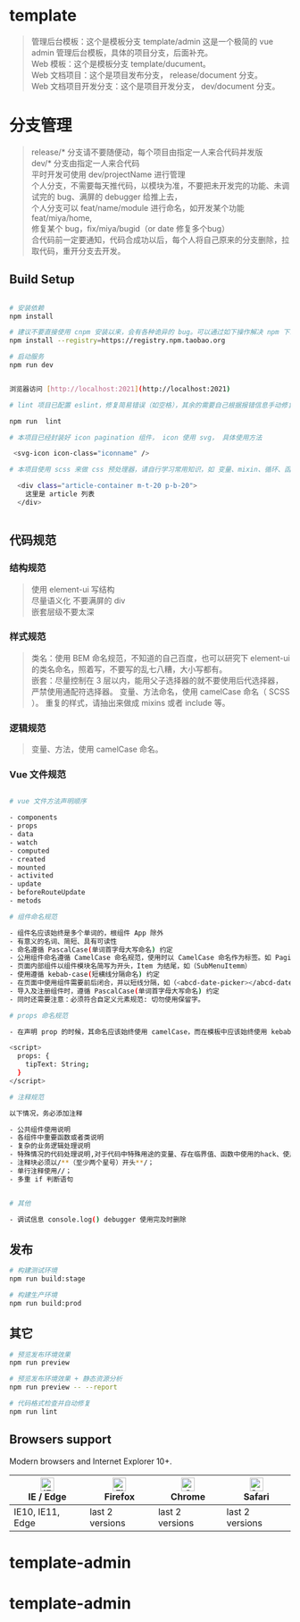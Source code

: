 <!--
 * @Descripttion: readme
 * @Author: miya wang
 * @Date: 2021-05-11 10:02:21
 * @LastEditors: miya wang
 * @LastEditTime: 2021-06-17 23:22:08
-->
# template

> 管理后台模板：这个是模板分支 template/admin 这是一个极简的 vue admin 管理后台模板，具体的项目分支，后面补充。<br>
> Web 模板：这个是模板分支 template/ducument。<br>
> Web 文档项目：这个是项目发布分支， release/document 分支。<br>
> Web 文档项目开发分支：这个是项目开发分支， dev/document 分支。<br>

# 分支管理

> release/* 分支请不要随便动，每个项目由指定一人来合代码并发版 <br>
> dev/* 分支由指定一人来合代码 <br>
> 平时开发可使用 dev/projectName 进行管理 <br>
> 个人分支，不需要每天推代码，以模块为准，不要把未开发完的功能、未调试完的 bug、满屏的 debugger 给推上去，<br> 个人分支可以 feat/name/module 进行命名，如开发某个功能 feat/miya/home, <br> 修复某个 bug，fix/miya/bugid（or date 修复多个bug）<br>
> 合代码前一定要通知，代码合成功以后，每个人将自己原来的分支删除，拉取代码，重开分支去开发。



## Build Setup

```bash

# 安装依赖
npm install

# 建议不要直接使用 cnpm 安装以来，会有各种诡异的 bug。可以通过如下操作解决 npm 下载速度慢的问题
npm install --registry=https://registry.npm.taobao.org

# 启动服务
npm run dev


浏览器访问 [http://localhost:2021](http://localhost:2021)

# lint 项目已配置 eslint，修复简易错误（如空格），其余的需要自己根据报错信息手动修复

npm run  lint

# 本项目已经封装好 icon pagination 组件， icon 使用 svg， 具体使用方法

 <svg-icon icon-class="iconname" />

# 本项目使用 scss 来做 css 预处理器，请自行学习常用知识，如 变量、mixin、循环、函数等，在项目中可直接使用 m-t-20 表示 margin-top：20px，p-t-20, 代表：padding-top：20px; 大家也可以多沉淀，往上面补充。如

  <div class="article-container m-t-20 p-b-20">
    这里是 article 列表
  </div>



```
## 代码规范

### 结构规范

> 使用 element-ui 写结构 <br>
> 尽量语义化 不要满屏的 div <br>
> 嵌套层级不要太深 <br>

### 样式规范

> 类名：使用 BEM 命名规范，不知道的自己百度，也可以研究下 element-ui 的类名命名，照着写，不要写的乱七八糟，大小写都有。 <br>
> 嵌套：尽量控制在 3 层以内，能用父子选择器的就不要使用后代选择器，严禁使用通配符选择器。
> 变量、方法命名，使用 camelCase 命名（ SCSS ）。
> 重复的样式，请抽出来做成 mixins 或者 include 等。


### 逻辑规范

> 变量、方法，使用 camelCase 命名。

### Vue 文件规范

``` bash

# vue 文件方法声明顺序

- components
- props
- data
- watch
- computed
- created
- mounted
- activited
- update
- beforeRouteUpdate
- metods

# 组件命名规范

- 组件名应该始终是多个单词的，根组件 App 除外
- 有意义的名词、简短、具有可读性
- 命名遵循 PascalCase(单词首字母大写命名) 约定
- 公用组件命名遵循 CamelCase 命名规范，使用时以 CamelCase 命名作为标签。如 Pagination
- 页面内部组件以组件模块名简写为开头，Item 为结尾，如（SubMenuItemm）
- 使用遵循 kebab-case(短横线分隔命名) 约定
- 在页面中使用组件需要前后闭合，并以短线分隔，如（<abcd-date-picker></abcd-date-picker>，<abcd-table></abcd-table>）
- 导入及注册组件时，遵循 PascalCase(单词首字母大写命名) 约定
- 同时还需要注意：必须符合自定义元素规范: 切勿使用保留字。

# props 命名规范

- 在声明 prop 的时候，其命名应该始终使用 camelCase，而在模板中应该始终使用 kebab-case 如：

<script>
  props: {
    tipText: String;
  }
</script>

# 注释规范

以下情况，务必添加注释

- 公共组件使用说明
- 各组件中重要函数或者类说明
- 复杂的业务逻辑处理说明
- 特殊情况的代码处理说明,对于代码中特殊用途的变量、存在临界值、函数中使用的hack、使用了某种算法或思路等需要进行注释描述
- 注释块必须以/**（至少两个星号）开头**/；
- 单行注释使用//；
- 多重 if 判断语句


# 其他

- 调试信息 console.log() debugger 使用完及时删除

```
## 发布

```bash
# 构建测试环境
npm run build:stage

# 构建生产环境
npm run build:prod
```

## 其它

```bash
# 预览发布环境效果
npm run preview

# 预览发布环境效果 + 静态资源分析
npm run preview -- --report

# 代码格式检查并自动修复
npm run lint
```

## Browsers support

Modern browsers and Internet Explorer 10+.

| [<img src="https://raw.githubusercontent.com/alrra/browser-logos/master/src/edge/edge_48x48.png" alt="IE / Edge" width="24px" height="24px" />](http://godban.github.io/browsers-support-badges/)</br>IE / Edge | [<img src="https://raw.githubusercontent.com/alrra/browser-logos/master/src/firefox/firefox_48x48.png" alt="Firefox" width="24px" height="24px" />](http://godban.github.io/browsers-support-badges/)</br>Firefox | [<img src="https://raw.githubusercontent.com/alrra/browser-logos/master/src/chrome/chrome_48x48.png" alt="Chrome" width="24px" height="24px" />](http://godban.github.io/browsers-support-badges/)</br>Chrome | [<img src="https://raw.githubusercontent.com/alrra/browser-logos/master/src/safari/safari_48x48.png" alt="Safari" width="24px" height="24px" />](http://godban.github.io/browsers-support-badges/)</br>Safari |
| --------- | --------- | --------- | --------- |
| IE10, IE11, Edge| last 2 versions| last 2 versions| last 2 versions


# template-admin
# template-admin
